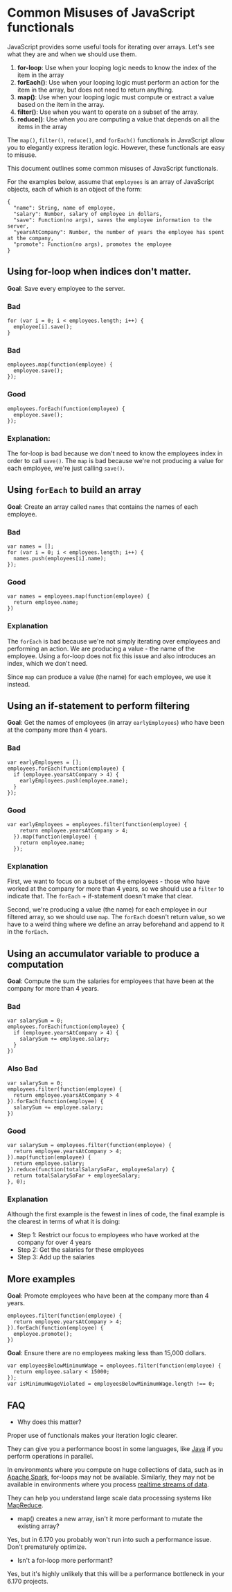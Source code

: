 # Common Misuses of JavaScript functionals

JavaScript provides some useful tools for iterating over arrays. Let's see what they are and when we should use them.

1. **for-loop**: Use when your looping logic needs to know the index of the item in the array
2. **forEach()**: Use when your looping logic must perform an action for the item in the array, but does not need to return anything.
3. **map()**: Use when your looping logic must compute or extract a value based on the item in the array.
4. **filter()**: Use when you want to operate on a subset of the array.
5. **reduce()**: Use when you are computing a value that depends on all the items in the array


The `map()`, `filter()`, `reduce()`, and `forEach()` functionals in JavaScript allow you to elegantly express iteration logic. However, these functionals are easy to misuse.

This document outlines some common misuses of JavaScript functionals.

For the examples below, assume that `employees` is an array of JavaScript objects, each of which is an object of the form:

```
{
  "name": String, name of employee,
  "salary": Number, salary of employee in dollars,
  "save": Function(no args), saves the employee information to the server,
  "yearsAtCompany": Number, the number of years the employee has spent at the company,
  "promote": Function(no args), promotes the employee
}
```

## Using for-loop when indices don't matter.
**Goal**: Save every employee to the server.

### Bad
```
for (var i = 0; i < employees.length; i++) {
  employee[i].save();
}
```

### Bad
```
employees.map(function(employee) {
  employee.save();
});
```

### Good
```
employees.forEach(function(employee) {
  employee.save();
});
```

### Explanation:
The for-loop is bad because we don't need to know the employees index in order to call `save()`. The `map` is bad because we're not producing a value for each employee, we're just calling `save()`.


## Using `forEach` to build an array
**Goal**: Create an array called `names` that contains the names of each employee.

### Bad
```
var names = [];
for (var i = 0; i < employees.length; i++) {
  names.push(employees[i].name);
});
```

### Good
```
var names = employees.map(function(employee) {
  return employee.name;
})
```

### Explanation
The `forEach` is bad because we're not simply iterating over employees and performing an action. We are producing a value - the name of the employee. Using a for-loop does not fix this issue and also introduces an index, which we don't need.

Since `map` can produce a value (the name) for each employee, we use it instead.

## Using an if-statement to perform filtering
**Goal**: Get the names of employees (in array `earlyEmployees`) who have been at the company more than 4 years.

### Bad
```
var earlyEmployees = [];
employees.forEach(function(employee) {
  if (employee.yearsAtCompany > 4) {
    earlyEmployees.push(employee.name);
  }
});
```

### Good
```
var earlyEmployees = employees.filter(function(employee) {
    return employee.yearsAtCompany > 4;
  }).map(function(employee) {
    return employee.name;
  });
```

### Explanation
First, we want to focus on a subset of the employees - those who have worked at the company for more than 4 years, so we should use a `filter` to indicate that. The `forEach` + if-statement doesn't make that clear.

Second, we're producing a value (the name) for each employee in our filtered array, so we should use `map`. The `forEach` doesn't return value, so we have to a weird thing where we define an array beforehand and append to it in the `forEach`.

## Using an accumulator variable to produce a computation
**Goal**: Compute the sum the salaries for employees that have been at the company for more than 4 years.

### Bad
```
var salarySum = 0;
employees.forEach(function(employee) {
  if (employee.yearsAtCompany > 4) {
    salarySum += employee.salary;
  }
})
```

### Also Bad
```
var salarySum = 0;
employees.filter(function(employee) {
  return employee.yearsAtCompany > 4
}).forEach(function(employee) {
  salarySum += employee.salary;
})
```

### Good
```
var salarySum = employees.filter(function(employee) {
  return employee.yearsAtCompany > 4;
}).map(function(employee) {
  return employee.salary;
}).reduce(function(totalSalarySoFar, employeeSalary) {
  return totalSalarySoFar + employeeSalary; 
}, 0);
```

### Explanation
Although the first example is the fewest in lines of code, the final example is the clearest in terms of what it is doing:

* Step 1: Restrict our focus to employees who have worked at the company for over 4 years
* Step 2: Get the salaries for these employees
* Step 3: Add up the salaries

## More examples
**Goal**: Promote employees who have been at the company more than 4 years.
```
employees.filter(function(employee) {
  return employee.yearsAtCompany > 4;
}).forEach(function(employee) {
  employee.promote();
})
```

**Goal**: Ensure there are no employees making less than 15,000 dollars.
```
var employeesBelowMinimumWage = employees.filter(function(employee) {
  return employee.salary < 15000;
});
var isMinimumWageViolated = employeesBelowMinimumWage.length !== 0;
```

## FAQ

* Why does this matter?

Proper use of functionals makes your iteration logic clearer. 

They can give you a performance boost in some languages, like [Java](https://docs.oracle.com/javase/tutorial/collections/streams/parallelism.html#executing_streams_in_parallel) if you perform operations in parallel.

In environments where you compute on huge collections of data, such as in [Apache Spark](http://spark.apache.org/docs/latest/programming-guide.html#basics), for-loops may not be available. Similarly, they may not be available in environments where you process [realtime streams of data](http://spark.apache.org/docs/latest/structured-streaming-programming-guide.html#basic-operations---selection-projection-aggregation).
 
They can help you understand large scale data processing systems like [MapReduce](https://en.wikipedia.org/wiki/MapReduce).

* map() creates a new array, isn't it more performant to mutate the existing array?

Yes, but in 6.170 you probably won't run into such a performance issue. Don't prematurely optimize.

* Isn't a for-loop more performant?

Yes, but it's highly unlikely that this will be a performance bottleneck in your 6.170 projects. 